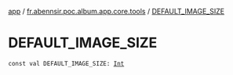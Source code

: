 [app](../index.md) / [fr.abennsir.poc.album.app.core.tools](index.md) / [DEFAULT_IMAGE_SIZE](./-d-e-f-a-u-l-t_-i-m-a-g-e_-s-i-z-e.md)

# DEFAULT_IMAGE_SIZE

`const val DEFAULT_IMAGE_SIZE: `[`Int`](https://kotlinlang.org/api/latest/jvm/stdlib/kotlin/-int/index.html)